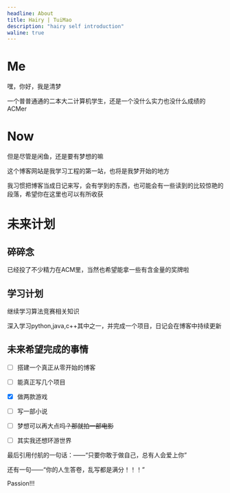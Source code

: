 ```yaml
---
headline: About
title: Hairy | TuiMao
description: "hairy self introduction"
waline: true
---
```


# Me

嘿，你好，我是清梦

一个普普通通的二本大二计算机学生，还是一个没什么实力也没什么成绩的ACMer

# Now

但是尽管是闲鱼，还是要有梦想的嘛

这个博客网站是我学习工程的第一站，也将是我梦开始的地方

我习惯把博客当成日记来写，会有学到的东西，也可能会有一些读到的比较惊艳的段落，希望你在这里也可以有所收获

# 未来计划

## 碎碎念

已经投了不少精力在ACM里，当然也希望能拿一些有含金量的奖牌啦

## 学习计划

继续学习算法竞赛相关知识

深入学习python,java,c++其中之一，并完成一个项目，日记会在博客中持续更新

## 未来希望完成的事情

* [ ]  搭建一个真正从零开始的博客
* [ ]  能真正写几个项目

* [x]  做两款游戏

* [ ]  写一部小说
* [ ]  梦想可以再大点吗~~？那就拍一部电影~~
* [ ]  其实我还想环游世界

最后引用付航的一句话：——“只要你敢于做自己，总有人会爱上你”

还有一句——“你的人生答卷，乱写都是满分！！！”

Passion!!!